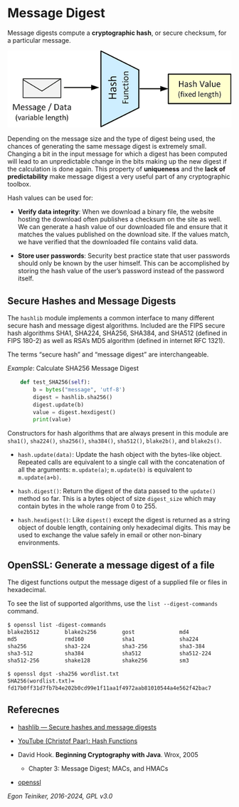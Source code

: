 # Message Digest 

Message digests compute a **cryptographic hash**, or secure checksum, for a particular message.

![Message Digest](MessageDigest.png)

Depending on the message size and the type of digest being used, the chances of generating the same message digest is extremely small.
Changing a bit in the input message for which a digest has been computed will lead to an unpredictable 
change in the bits making up the new digest if the calculation is done again.
This property of **uniqueness** and the **lack of predictability** make message digest a very useful part 
of any cryptographic toolbox.

Hash values can be used for:
* **Verify data integrity**: 
  When we download a binary file, the website hosting the download often publishes a checksum 
  on the site as well. We can generate a hash value of our downloaded file and ensure that it 
  matches the values published on the download site. If the values match, we have verified that 
  the downloaded file contains valid data.

* **Store user passwords**: 
  Security best practice state that user passwords should only be known by the user himself. 
  This can be accomplished by storing the hash value of the user’s password instead of the 
  password itself.



## Secure Hashes and Message Digests
The `hashlib` module implements a common interface to many different secure hash and message digest algorithms. Included are the FIPS secure hash algorithms SHA1, SHA224, SHA256, SHA384, and SHA512 (defined in FIPS 180-2) as well as RSA’s MD5 algorithm (defined in internet RFC 1321).

The terms “secure hash” and “message digest” are interchangeable.

_Example_: Calculate SHA256 Message Digest
```Python
    def test_SHA256(self):
        b = bytes("message", 'utf-8')
        digest = hashlib.sha256()
        digest.update(b)
        value = digest.hexdigest()
        print(value)
```

Constructors for hash algorithms that are always present in this module are `sha1()`, `sha224()`, `sha256()`, `sha384()`, `sha512()`, `blake2b()`, and `blake2s()`. 

* `hash.update(data)`: Update the hash object with the bytes-like object. 
   Repeated calls are equivalent to a single call with the concatenation of all the arguments: `m.update(a)`; `m.update(b)` is equivalent to `m.update(a+b)`.

* `hash.digest()`: Return the digest of the data passed to the `update()` method so far. 
    This is a bytes object of size `digest_size` which may contain bytes in the whole range from 0 to 255.

* `hash.hexdigest()`: Like `digest()` except the digest is returned as a string object of double length, containing only hexadecimal digits. This may be used to exchange the value safely in email or other non-binary environments.


## OpenSSL: Generate a message digest of a file
The digest functions output the message digest of a supplied file or files in hexadecimal.

To see the list of supported algorithms, use the `list --digest-commands` command.
```
$ openssl list -digest-commands
blake2b512        blake2s256        gost              md4               
md5               rmd160            sha1              sha224            
sha256            sha3-224          sha3-256          sha3-384          
sha3-512          sha384            sha512            sha512-224        
sha512-256        shake128          shake256          sm3   
```

```
$ openssl dgst -sha256 wordlist.txt 
SHA256(wordlist.txt)= fd17b0ff31d7fb7b4e202b0cd99e1f11aa1f4972aab81010544a4e562f42bac7
```

## Referecnes

* [hashlib — Secure hashes and message digests](https://docs.python.org/3/library/hashlib.html) 

* [YouTube (Christof Paar): Hash Functions](https://youtu.be/tLkHk__-M6Q)

* David Hook. **Beginning Cryptography with Java**. Wrox, 2005
    * Chapter 3: Message Digest; MACs, and HMACs

* [openssl](https://www.openssl.org/docs/man1.1.1/man1/openssl.html)

*Egon Teiniker, 2016-2024, GPL v3.0* 